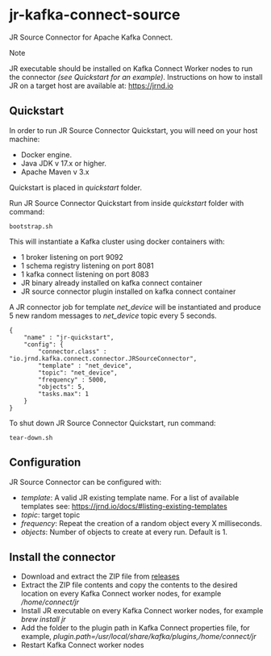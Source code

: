 # jr-kafka-connect-source

JR Source Connector for Apache Kafka Connect.

> [!NOTE]  
> JR executable should be installed on Kafka Connect Worker nodes to run the connector _(see Quickstart for an example)_. Instructions on how to install JR on a target host are available at: https://jrnd.io

## Quickstart

In order to run JR Source Connector Quickstart, you will need on your host machine:

 - Docker engine.
 - Java JDK v 17.x or higher.
 - Apache Maven v 3.x

Quickstart is placed in _quickstart_ folder.

Run JR Source Connector Quickstart from inside  _quickstart_ folder with command:

```
bootstrap.sh
```

This will instantiate a Kafka cluster using docker containers with:

 - 1 broker listening on port 9092
 - 1 schema registry listening on port 8081
 - 1 kafka connect listening on port 8083
 - JR binary already installed on kafka connect container
 - JR source connector plugin installed on kafka connect container

A JR connector job for template _net_device_ will be instantiated and produce 5 new random messages to _net_device_ topic every 5 seconds.

```
{
    "name" : "jr-quickstart",
    "config": {
        "connector.class" : "io.jrnd.kafka.connect.connector.JRSourceConnector",
        "template" : "net_device",
        "topic": "net_device",
        "frequency" : 5000,
        "objects": 5,
        "tasks.max": 1
    }
}
```

To shut down JR Source Connector Quickstart, run command:

```
tear-down.sh
```

## Configuration

JR Source Connector can be configured with:

 - _template_: A valid JR existing template name. For a list of available templates see: https://jrnd.io/docs/#listing-existing-templates
 - _topic_: target topic
 - _frequency_: Repeat the creation of a random object every X milliseconds.
 - _objects_: Number of objects to create at every run. Default is 1.

## Install the connector

 - Download and extract the ZIP file from [releases](https://github.com/jrnd-io/jr-kafka-connect-source/releases)
 - Extract the ZIP file contents and copy the contents to the desired location on every Kafka Connect worker nodes, for example _/home/connect/jr_
 - Install JR executable on every Kafka Connect worker nodes, for example _brew install jr_
 - Add the folder to the plugin path in Kafka Connect properties file, for example, _plugin.path=/usr/local/share/kafka/plugins,/home/connect/jr_
 - Restart Kafka Connect worker nodes
